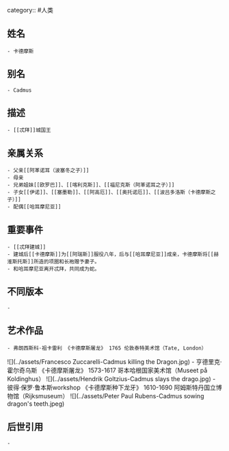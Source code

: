 category:: #人类
## 姓名
	- 卡德摩斯
## 别名
	- Cadmus
## 描述
	- [[忒拜]]城国王
## 亲属关系
	- 父亲[[阿革诺耳（波塞冬之子）]]
	- 母亲
	- 兄弟姐妹[[欧罗巴]]、[[喀利克斯]]、[[福尼克斯（阿革诺耳之子）]]
	- 子女[[伊诺]]、[[塞墨勒]]、[[阿高厄]]、[[奥托诺厄]]、[[波吕多洛斯（卡德摩斯之子）]]
	- 配偶[[哈耳摩尼亚]]
## 重要事件
	- [[忒拜建城]]
	- 建城后[[卡德摩斯]]为[[阿瑞斯]]服役八年，后与[[哈耳摩尼亚]]成亲，卡德摩斯将[[赫淮斯托斯]]所造的项圈和长袍赠予妻子。
	- 和哈耳摩尼亚离开忒拜，共同成为蛇。
## 不同版本
	-
## 艺术作品
	- 弗朗西斯科·祖卡雷利 《卡德摩斯屠龙》 1765 伦敦泰特美术馆（Tate, London）
 ![](../assets/Francesco Zuccarelli-Cadmus killing the Dragon.jpg)
	- 亨德里克·霍尔奇乌斯 《卡德摩斯屠龙》 1573-1617 哥本哈根国家美术馆（Museet på Koldinghus）
 ![](../assets/Hendrik Goltzius-Cadmus slays the drago.jpg)
	- 彼得·保罗·鲁本斯workshop 《卡德摩斯种下龙牙》 1610-1690 阿姆斯特丹国立博物馆（Rijksmuseum）
 ![](../assets/Peter Paul Rubens-Cadmus sowing dragon's teeth.jpeg)
## 后世引用
	-
